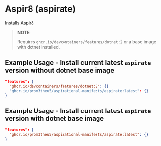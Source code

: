 # Aspir8 (aspirate)

Installs [Aspir8](https://github.com/prom3theu5/aspirational-manifests)

> **NOTE**
>
> Requires `ghcr.io/devcontainers/features/dotnet:2` or a base image with dotnet installed.

## Example Usage - Install current latest `aspirate` version **without dotnet base image**

```json
"features": {
  "ghcr.io/devcontainers/features/dotnet:2": {}
  "ghcr.io/prom3theu5/aspirational-manifests/aspirate:latest": {}
}
```

## Example Usage - Install current latest `aspirate` version **with dotnet base image**

```json
"features": {
  "ghcr.io/prom3theu5/aspirational-manifests/aspirate:latest": {}
}
```